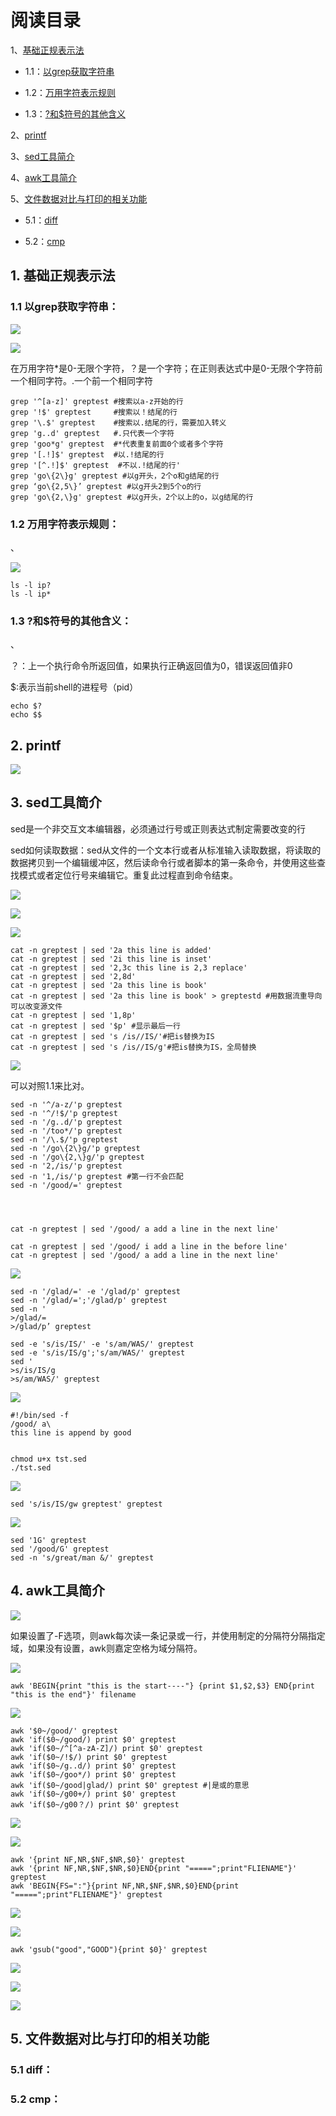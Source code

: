 # 阅读目录 #

1、[基础正规表示法](#jump1)

 - 1.1：[以grep获取字符串](#jump1.1) 

 - 1.2：[万用字符表示规则](#jump1.2) 

 - 1.3：[?和$符号的其他含义](#jump1.3) 

2、[printf](#jump2)

3、[sed工具简介](#jump3)

4、[awk工具简介](#jump4)

5、[文件数据对比与打印的相关功能](#jump5)

 - 5.1：[diff](#jump5.1)
 
 - 5.2：[cmp](#jump5.2)  


<h2 id="1">1. <span id="jump1">基础正规表示法</span></h2>



<h3 id="1.1">1.1 <span id="jump1.1">以grep获取字符串：</span></h3>

![](https://i.imgur.com/i4qjNpX.png)

![](https://i.imgur.com/Tw0TP63.png)


在万用字符*是0-无限个字符，？是一个字符；在正则表达式中是0-无限个字符前一个相同字符。.一个前一个相同字符

    grep '^[a-z]' greptest #搜索以a-z开始的行
    grep '!$' greptest     #搜索以！结尾的行
    grep '\.$' greptest    #搜索以.结尾的行，需要加入转义
    grep 'g..d' greptest   #.只代表一个字符
    grep 'goo*g' greptest  #*代表重复前面0个或者多个字符
    grep '[.!]$' greptest  #以.!结尾的行
    grep '[^.!]$' greptest  #不以.!结尾的行'
    grep 'go\{2\}g' greptest #以g开头，2个o和g结尾的行
    grep ‘go\{2,5\}’ greptest #以g开头2到5个o的行
    grep 'go\{2,\}g' greptest #以g开头，2个以上的o，以g结尾的行
    

<h3 id="1.2">1.2 <span id="jump1.2">万用字符表示规则：</span></h3>、

![](https://i.imgur.com/6wFQuWR.png)

    ls -l ip?
    ls -l ip*

<h3 id="1.3">1.3 <span id="jump1.3">?和$符号的其他含义：</span></h3>、

？：上一个执行命令所返回值，如果执行正确返回值为0，错误返回值非0

$:表示当前shell的进程号（pid）

    echo $?
    echo $$
    
<h2 id="2">2. <span id="jump2">printf</span></h2>

![](https://i.imgur.com/LELXrWH.png)


<h2 id="3">3. <span id="jump3">sed工具简介</span></h2>

sed是一个非交互文本编辑器，必须通过行号或正则表达式制定需要改变的行

sed如何读取数据：sed从文件的一个文本行或者从标准输入读取数据，将读取的数据拷贝到一个编辑缓冲区，然后读命令行或者脚本的第一条命令，并使用这些查找模式或者定位行号来编辑它。重复此过程直到命令结束。


![](https://i.imgur.com/JAsq5c1.png)

![](https://i.imgur.com/fwi3l42.png)


![](https://i.imgur.com/oJmN6oj.png)


    cat -n greptest | sed '2a this line is added'
    cat -n greptest | sed '2i this line is inset'
    cat -n greptest | sed '2,3c this line is 2,3 replace'
    cat -n greptest | sed '2,8d'
    cat -n greptest | sed '2a this line is book'
    cat -n greptest | sed '2a this line is book' > greptestd #用数据流重导向可以改变源文件
    cat -n greptest | sed '1,8p'
    cat -n greptest | sed '$p' #显示最后一行
    cat -n greptest | sed 's /is//IS/'#把is替换为IS
    cat -n greptest | sed 's /is//IS/g'#把is替换为IS，全局替换

![](https://i.imgur.com/iflNVLZ.png)

可以对照1.1来比对。

    sed -n '^/a-z/'p greptest
    sed -n '^/!$/'p greptest
    sed -n '/g..d/'p greptest
    sed -n '/too*/'p greptest
    sed -n '/\.$/'p greptest
    sed -n '/go\{2\}g/'p greptest
    sed -n '/go\{2,\}g/'p greptest
    sed -n '2,/is/'p greptest
    sed -n '1,/is/'p greptest #第一行不会匹配
    sed -n '/good/=' greptest




    cat -n greptest | sed '/good/ a add a line in the next line'

    cat -n greptest | sed '/good/ i add a line in the before line'
    cat -n greptest | sed '/good/ a add a line in the next line'

![](https://i.imgur.com/ztGHDf4.png)

    sed -n '/glad/=' -e '/glad/p' greptest
    sed -n '/glad/=';'/glad/p' greptest
    sed -n '
    >/glad/=
    >/glad/p’ greptest

    sed -e 's/is/IS/' -e 's/am/WAS/' greptest
    sed -e 's/is/IS/g';'s/am/WAS/' greptest
    sed '
    >s/is/IS/g
    >s/am/WAS/' greptest



![](https://i.imgur.com/gDYpdtQ.png)

    #!/bin/sed -f
    /good/ a\
    this line is append by good


    chmod u+x tst.sed
    ./tst.sed


![](https://i.imgur.com/MLCyymh.png)

    sed 's/is/IS/gw greptest' greptest


![](https://i.imgur.com/TPF1NlG.png)

    sed '1G' greptest
    sed '/good/G' greptest
    sed -n 's/great/man &/' greptest


<h2 id="4">4. <span id="jump4">awk工具简介</span></h2>

![](https://i.imgur.com/ThrWFwu.png)


如果设置了-F选项，则awk每次读一条记录或一行，并使用制定的分隔符分隔指定域，如果没有设置，awk则嘉定空格为域分隔符。

![](https://i.imgur.com/CqTMqkV.png)

    awk 'BEGIN{print "this is the start----"} {print $1,$2,$3} END{print "this is the end"}' filename


![](https://i.imgur.com/jVzTI1I.png)





    awk '$0~/good/' greptest
    awk 'if($0~/good/) print $0' greptest
    awk 'if($0~/^[^a-zA-Z]/) print $0' greptest
    awk 'if($0~/!$/) print $0' greptest
    awk 'if($0~/g..d/) print $0' greptest
    awk 'if($0~/goo*/) print $0' greptest
    awk 'if($0~/good|glad/) print $0' greptest #|是或的意思
    awk 'if($0~/g00+/) print $0' greptest
    awk 'if($0~/g00？/) print $0' greptest

![](https://i.imgur.com/dGdAxBU.png)



![](https://i.imgur.com/bm8YZ4J.png)

    awk '{print NF,NR,$NF,$NR,$0}' greptest
    awk '{print NF,NR,$NF,$NR,$0}END{print "=====";print"FLIENAME"}' greptest
    awk 'BEGIN{FS=":"}{print NF,NR,$NF,$NR,$0}END{print "=====";print"FLIENAME"}' greptest


![](https://i.imgur.com/vP8HIOv.png)



![](https://i.imgur.com/wYHURRZ.png)

    awk 'gsub("good","GOOD"){print $0}' greptest


![](https://i.imgur.com/UsqUVrc.png)



![](https://i.imgur.com/ieqwam1.png)

![](https://i.imgur.com/lBbcIHh.png)

<h2 id="5">5. <span id="jump5">文件数据对比与打印的相关功能</span></h2>

<h3 id="5.1">5.1 <span id="jump5.1">diff：</span></h3>



<h3 id="5.2">5.2 <span id="jump5.2">cmp：</span></h3>







